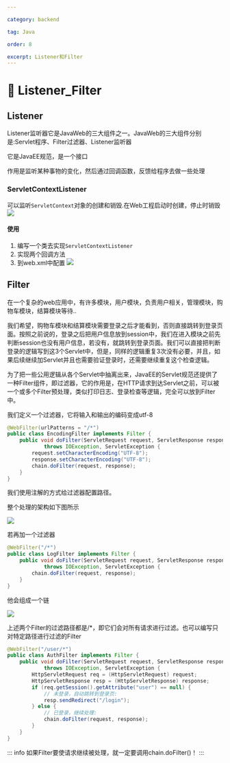 ```yaml
---

category: backend

tag: Java

order: 8

excerpt: Listener和Filter
---
```

# :frog: Listener_Filter
## Listener
Listener监听器它是JavaWeb的三大组件之一。JavaWeb的三大组件分别是:Servlet程序、Filter过滤器、Listener监听器

它是JavaEE规范，是一个接口

作用是监听某种事物的变化，然后通过回调函数，反馈给程序去做一些处理
### ServletContextListener
可以监听`ServletContext`对象的创建和销毁.在Web工程启动时创建，停止时销毁
![](/backend/52.png)
#### 使用
1. 编写一个类去实现`ServletContextListener`
2. 实现两个回调方法
3. 到web.xml中配置
![](/backend/53.png)
## Filter

在一个复杂的web应用中，有许多模块，用户模块，负责用户相关，管理模块，购物车模块，结算模块等待..

我们希望，购物车模块和结算模块需要登录之后才能看到，否则直接跳转到登录页面。按照之前说的，登录之后把用户信息放到session中，我们在进入模块之前先判断session也没有用户信息，若没有，就跳转到登录页面。我们可以直接把判断登录的逻辑写到这3个Servlet中，但是，同样的逻辑重复3次没有必要，并且，如果后续继续加Servlet并且也需要验证登录时，还需要继续重复这个检查逻辑。

为了把一些公用逻辑从各个Servlet中抽离出来，JavaEE的Servlet规范还提供了一种Filter组件，即过滤器，它的作用是，在HTTP请求到达Servlet之前，可以被一个或多个Filter预处理，类似打印日志、登录检查等逻辑，完全可以放到Filter中。

我们定义一个过滤器，它将输入和输出的编码变成utf-8
```java
@WebFilter(urlPatterns = "/*")
public class EncodingFilter implements Filter {
    public void doFilter(ServletRequest request, ServletResponse response, FilterChain chain)
            throws IOException, ServletException {
        request.setCharacterEncoding("UTF-8");
        response.setCharacterEncoding("UTF-8");
        chain.doFilter(request, response);
    }
}
```

我们使用注解的方式给过滤器配置路径。

整个处理的架构如下图所示

![](/backend/67.png)

若再加一个过滤器
```java
@WebFilter("/*")
public class LogFilter implements Filter {
    public void doFilter(ServletRequest request, ServletResponse response, FilterChain chain)
            throws IOException, ServletException {
        chain.doFilter(request, response);
    }
}

```
他会组成一个链

![](/backend/68.png)


上述两个Filter的过滤路径都是/*，即它们会对所有请求进行过滤。也可以编写只对特定路径进行过滤的Filter
```java
@WebFilter("/user/*")
public class AuthFilter implements Filter {
    public void doFilter(ServletRequest request, ServletResponse response, FilterChain chain)
            throws IOException, ServletException {
        HttpServletRequest req = (HttpServletRequest) request;
        HttpServletResponse resp = (HttpServletResponse) response;
        if (req.getSession().getAttribute("user") == null) {
            // 未登录，自动跳转到登录页:
            resp.sendRedirect("/login");
        } else {
            // 已登录，继续处理:
            chain.doFilter(request, response);
        }
    }
}
```


::: info
如果Filter要使请求继续被处理，就一定要调用chain.doFilter()！
:::